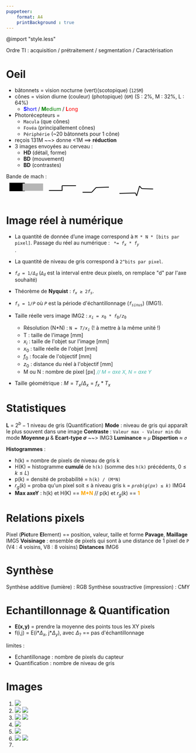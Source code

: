 ```yaml
---
puppeteer:
    format: A4
    printBackground : true
---
```


<!--
!!!!!!!!!!!!!!!!!!!!!!!!!!!!!!!!!!
!!!!!!!!!!!!!!!!!!!!!!!!!!!!!!!!!!

L'export via Puppeteer ne fonctionne pas avec les balises <code> ~~> Open in Browser > Print to PDF 

!!!!!!!!!!!!!!!!!!!!!!!!!!!!!!!!!!
!!!!!!!!!!!!!!!!!!!!!!!!!!!!!!!!!!
-->

@import "style.less"

Ordre TI : acquisition / prétraitement / segmentation / Caractérisation

# Oeil
- bâtonnets = vision nocturne (vert)(scotopique) (`125M`)
- cônes = vision diurne (couleur) (photopique) (`6M`) (S : 2%, M : 32%, L : 64%)
  - <span style="color: blue"><b>S</b>hort</span> / <span style="color: green"><b>M</b>edium</span> / <span style="color: red"><b>L</b>ong</span>
- Photorécepteurs = 
  - `Macula` (que cônes)
  - `Fovéa` (principallement cônes)
  - `Périphérie` (~20 bâtonnets pour 1 cône)
- reçois 131M ~~> donne <1M ==> **réduction**
- 3 images envoyées au cerveau :
  - **HD** (détail, forme)
  - **BD** (mouvement)
  - **BD** (contrastes)

Bande de mach : <!-- #region drawnote -->
<svg id="svg" xmlns="http://www.w3.org/2000/svg" viewbox="91.69999694824219,43,411.84002685546875,55" style="height:55"><rect x="101.7" y="53" fill="black" stroke="black" stroke-width="2" width="39.999999999999986" height="21" d="M 101.7 53 h 39.999999999999986 v 21 h -39.999999999999986 Z"></rect><rect x="137.7" y="55" fill="#b5b5b5" stroke="#b5b5b5" stroke-width="2" width="54" height="18" d="M 137.7 55 h 54 v 18 h -54 Z"></rect><rect x="168.7" y="67" fill="#b5b5b5" stroke="#b5b5b5" stroke-width="2" d="undefined"></rect><rect x="162.7" y="73" fill="rgba(240, 240,240, 0.4)" stroke="#BBB" stroke-width="1"></rect><rect x="160.7" y="63" fill="rgba(240, 240,240, 0.4)" stroke="#BBB" stroke-width="1"></rect><line x1="208.7" y1="73" x2="244.7" y2="73" fill="none" stroke="black" stroke-width="2" d="M 208.7 73 L 244.7 73"></line><line x1="244.7" y1="74" x2="244.7" y2="60" fill="none" stroke="black" stroke-width="2" d="M 244.7 74 L 244.7 60"></line><line x1="244.7" y1="60" x2="282.7" y2="60" fill="none" stroke="black" stroke-width="2" d="M 244.7 60 L 282.7 60"></line><line x1="300.7" y1="78" x2="325.7" y2="78" fill="none" stroke="black" stroke-width="2" d="M 300.7 78 L 325.7 78"></line><line x1="325.7" y1="78" x2="337.7" y2="65" fill="none" stroke="black" stroke-width="2" d="M 325.7 78 L 337.7 65"></line><line x1="337.7" y1="65" x2="372.7" y2="64" fill="none" stroke="black" stroke-width="2" d="M 337.7 65 L 372.7 64"></line><line x1="401.54" y1="81" x2="445.54" y2="80" fill="none" stroke="black" stroke-width="2" d="M 401.54 81 L 445.54 80"></line><line x1="445.54" y1="80" x2="448.54" y2="88" fill="none" stroke="black" stroke-width="2" d="M 445.54 80 L 448.54 88"></line><line x1="448.54" y1="88" x2="456.54" y2="61" fill="none" stroke="black" stroke-width="2" d="M 448.54 88 L 456.54 61"></line><line x1="456.54" y1="61" x2="462.54" y2="68" fill="none" stroke="black" stroke-width="2" d="M 456.54 61 L 462.54 68"></line><line x1="462.54" y1="68" x2="493.54" y2="69" fill="none" stroke="black" stroke-width="2" d="M 462.54 68 L 493.54 69"></line></svg>  
<!-- #endregion -->

# Image réel à numérique
- La quantité de donnée d’une image correspond à `M * N * [bits par pixel]`. Passage du réel au numérique : <code> *= $f_x * f_y$ </code>.
- La quantité de niveau de gris correspond à `2^bits par pixel`.
- <code>$f_d = 1/{\Delta_d}$</code> (<code>$\Delta_d$</code> est la interval entre deux pixels, on remplace "d" par l'axe souhaité)

- Théorème de **Nyquist** : <code>$f_x \geq 2f_s$</code>.
- <code>$f_s$ = $1/P$</code> où <code>$P$</code> est la période d'échantillonnage (<code>$f_{sinus}$</code>) (<ref>IMG1</ref>). 

- Taille réelle vers image <ref>IMG2</ref> : <code>$x_i = x_0 * f_0 / z_0$</code>
  - Résolution (N*N) : <code>N = $T / x_i$</code> (! à mettre à la même unité  !)
  - T : taille de l'image [mm]
  - $x_i$ : taille de l'objet sur l'image [mm]
  - $x_0$ : taille réelle de l'objet [mm]
  - $f_0$ : focale de l'objectif [mm]
  - $z_0$ : distance du réel à  l'objectif [mm]
  - M ou N : nombre de pixel [px] <span style="color: #46b7ae; font-style: italic; font-size: 0.85rem">// M = axe X, N = axe Y</span> 
- Taille géométrique : $M = T_x / \Delta_x = f_x * T_x$

# Statistiques

**L** = $2^b -1$ niveau de gris (Quantification)
**Mode** : niveau de gris qui apparaît le plus souvent dans une image
**Contraste** : `Valeur max - Valeur min` du mode
**Moyenne $\mu$** & **Ecart-type $\sigma$** ~~> <ref>IMG3</ref>
**Luminance** $\approx$ <code>$\mu$</code>
**Dispertion** $\approx$ <code>$\sigma$</code>

**Histogrammes** :
- h(k) = nombre de pixels de niveau de gris k
- H(K) = histogramme **cumulé** de `h(k)` (somme des `h(k)` précédents, $0 \le k \le L$)
- p(k) = densité de probabilité = `h(k) / (M*N)`
- $r_g(k)$ = proba qu'un pixel soit $\le$ à niveau gris `k` = <code>$prob(g(px) \le k)$</code> <ref>IMG4</ref>
- **Max axeY** : h(k) et H(K) == **<span style="color: orange">M*N</span>** // p(k) et $r_g(k)$ == **<span style="color: orange">1</span>**

# Relations pixels
Pixel (**Pict**ure **El**ement) == position, valeur, taille et forme
**Pavage**, **Maillage** <ref>IMG5</ref>
**Voisinage** : ensemble de pixels qui sont à une distance de 1 pixel de `P` (V4 : 4 voisins, V8 : 8 voisins)
**Distances** <ref>IMG6</ref>

# Synthèse
Synthèse additive (lumière) : RGB
Synthèse soustractive (impression) : CMY

# Echantillonnage & Quantification
- **E(x,y)** = prendre la moyenne des points tous les XY pixels
- f(i,j) = E(i*$\Delta_x$, j*$\Delta_y$), avec $\Delta_?$ == pas d'échantillonnage

limites : 
- Echantillonage : nombre de pixels du capteur
- Quantification : nombre de niveau de gris


<div style="page-break-after: always;"></div>

# Images

1. ![](Screen/2022-12-11-20-18-07.png)
2. ![](Screen/2022-12-11-20-27-46.png)
   ![](Screen/2022-12-11-22-14-52.png)
3. ![](Screen/2022-12-11-21-00-34.png)
   ![](Screen/2022-12-11-21-01-15.png)
4. ![](Screen/2022-12-11-21-36-16.png)
5. ![](Screen/2022-12-11-21-43-30.png)
6. ![](Screen/2022-12-11-21-45-26.png)
   ![](Screen/2022-12-11-21-53-16.png)
7. 